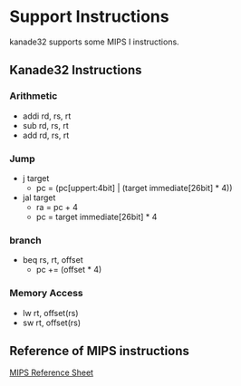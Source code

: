 # Support Instructions
kanade32 supports some MIPS I instructions.

## Kanade32 Instructions

### Arithmetic
- addi rd, rs, rt
- sub rd, rs, rt
- add rd, rs, rt

### Jump
- j target
    - pc = (pc[uppert:4bit] | (target immediate[26bit] * 4))
- jal target
    - ra = pc + 4
    - pc = target immediate[26bit] * 4

### branch
- beq rs, rt, offset
    - pc += (offset * 4)

### Memory Access
- lw rt, offset(rs)
- sw rt, offset(rs)


## Reference of MIPS instructions
[MIPS Reference Sheet](http://www2.engr.arizona.edu/~ece369/Resources/spim/MIPSReference.pdf)
